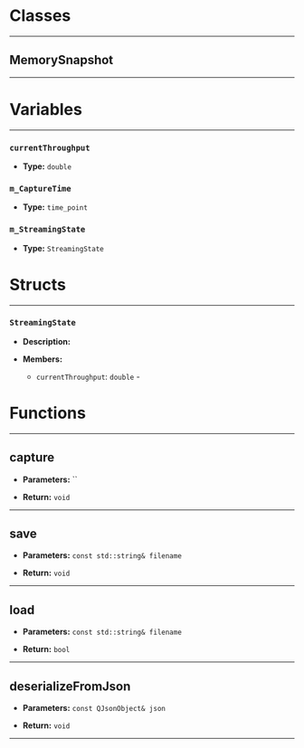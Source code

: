 # Classes
---

## MemorySnapshot
---




# Variables
---

### `currentThroughput`

- **Type:** `double`



### `m_CaptureTime`

- **Type:** `time_point`



### `m_StreamingState`

- **Type:** `StreamingState`




# Structs
---

### `StreamingState`

- **Description:** 

- **Members:**

  - `currentThroughput`: `double` - 




# Functions
---

## capture



- **Parameters:** ``

- **Return:** `void`

---

## save



- **Parameters:** `const std::string& filename`

- **Return:** `void`

---

## load



- **Parameters:** `const std::string& filename`

- **Return:** `bool`

---

## deserializeFromJson



- **Parameters:** `const QJsonObject& json`

- **Return:** `void`

---
